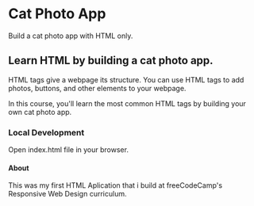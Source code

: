 # Cat Photo App

Build a cat photo app with HTML only.

## Learn HTML by building a cat photo app.
HTML tags give a webpage its structure. You can use HTML tags to add photos, buttons, and other elements to your webpage.

In this course, you'll learn the most common HTML tags by building your own cat photo app.

### Local Development
Open index.html file in your browser.

#### About
This was my first HTML Aplication that i build at freeCodeCamp's Responsive Web Design curriculum.
